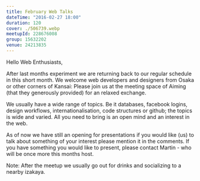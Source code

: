 ```yaml
---
title: February Web Talks
dateTime: "2016-02-27 18:00"
duration: 120
cover: ./506739.webp
meetupId: 228676008
group: 15632202
venue: 24213835
---
```


Hello Web Enthusiasts,

After last months experiment we are returning back to our regular schedule in this short month. We welcome web developers and designers from Osaka or other corners of Kansai: Please join us at the meeting space of Aiming (that they generously provided) for an relaxed exchange.

We usually have a wide range of topics. Be it databases, facebook logins, design workflows, internationalisation, code structures or github; the topics is wide and varied. All you need to bring is an open mind and an interest in the web.

As of now we have still an opening for presentations if you would like (us) to talk about something of your interest please mention it in the comments. If you have something you would like to present, please contact Martin - who will be once more this months host.

Note: After the meetup we usually go out for drinks and socializing to a nearby izakaya.
